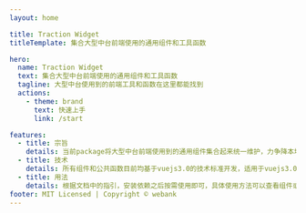```yaml
---
layout: home

title: Traction Widget
titleTemplate: 集合大型中台前端使用的通用组件和工具函数

hero:
  name: Traction Widget
  text: 集合大型中台前端使用的通用组件和工具函数
  tagline: 大型中台使用到的前端工具和函数在这里都能找到
  actions:
    - theme: brand
      text: 快速上手
      link: /start

features:
  - title: 宗旨
    details: 当前package将大型中台前端使用到的通用组件集合起来统一维护，力争降本增效
  - title: 技术
    details: 所有组件和公共函数目前均基于vuejs3.0的技术标准开发，适用于vuejs3.0或者微应用项目接入
  - title: 用法
    details: 根据文档中的指引，安装依赖之后按需使用即可，具体使用方法可以查看组件或者函数的说明
footer: MIT Licensed | Copyright © webank
---
```

